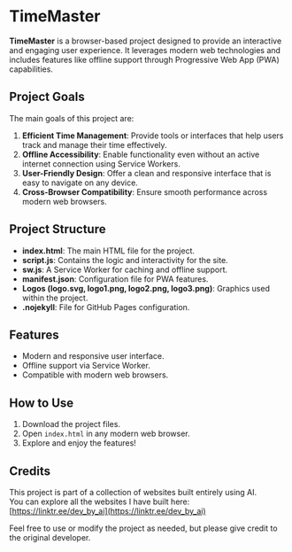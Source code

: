 # TimeMaster

**TimeMaster** is a browser-based project designed to provide an interactive and engaging user experience. It leverages modern web technologies and includes features like offline support through Progressive Web App (PWA) capabilities.

## Project Goals

The main goals of this project are:  
1. **Efficient Time Management**: Provide tools or interfaces that help users track and manage their time effectively.  
2. **Offline Accessibility**: Enable functionality even without an active internet connection using Service Workers.  
3. **User-Friendly Design**: Offer a clean and responsive interface that is easy to navigate on any device.  
4. **Cross-Browser Compatibility**: Ensure smooth performance across modern web browsers.  

## Project Structure

- **index.html**: The main HTML file for the project.  
- **script.js**: Contains the logic and interactivity for the site.  
- **sw.js**: A Service Worker for caching and offline support.  
- **manifest.json**: Configuration file for PWA features.  
- **Logos (logo.svg, logo1.png, logo2.png, logo3.png)**: Graphics used within the project.  
- **.nojekyll**: File for GitHub Pages configuration.  

## Features

- Modern and responsive user interface.  
- Offline support via Service Worker.  
- Compatible with modern web browsers.  

## How to Use

1. Download the project files.  
2. Open `index.html` in any modern web browser.  
3. Explore and enjoy the features!  

## Credits

This project is part of a collection of websites built entirely using AI.  
You can explore all the websites I have built here:  
[https://linktr.ee/dev_by_ai](https://linktr.ee/dev_by_ai)


Feel free to use or modify the project as needed, but please give credit to the original developer.  
